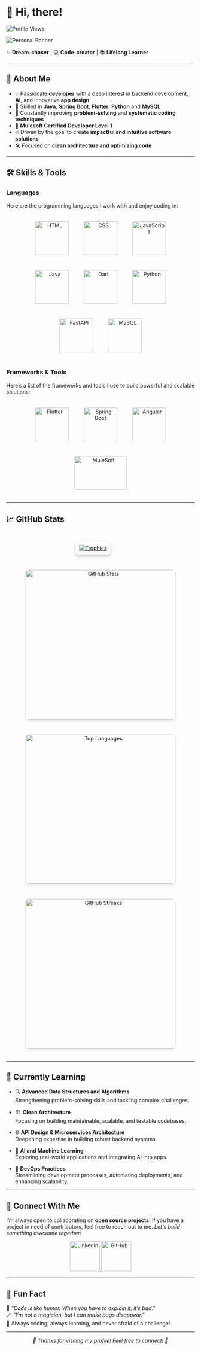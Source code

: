 # 👋 Hi, there!

<img align="left" src="https://komarev.com/ghpvc/?username=NaveenakrishnanS&label=Profile%20views&color=0e75b6&style=flat" alt="Profile Views" /> <br>

![Personal Banner](https://github.com/user-attachments/assets/f5c29d58-83e5-4dad-9f72-9d5b590e0193)

✨ **Dream-chaser** | 💻 **Code-creator** | 📚 **Lifelong Learner**

---

## 🌟 About Me  
- 💡 Passionate **developer** with a deep interest in backend development, **AI**, and innovative **app design**.  
- 🚀 Skilled in **Java**, **Spring Boot**, **Flutter**, **Python** and **MySQL**  
- 🎯 Constantly improving **problem-solving** and **systematic coding techniques**
- 🏅 **Mulesoft Certified Developer Level 1** 
- 🔥 Driven by the goal to create **impactful and intuitive software solutions**
- 🛠️ Focused on **clean architecture and optimizing code**

---

## 🛠️ Skills & Tools  

### **Languages**  
Here are the programming languages I work with and enjoy coding in:

<div align="center" style="display: flex; flex-wrap: wrap; justify-content: center; gap: 40px; padding: 20px;">
  <img src="https://cdn.jsdelivr.net/gh/devicons/devicon/icons/html5/html5-original.svg" title="HTML" alt="HTML" width="90" height="90" style="transition: transform 0.3s ease-in-out;" onmouseover="this.style.transform='scale(1.1)'" onmouseout="this.style.transform='scale(1)'"/>
  <img src="https://cdn.jsdelivr.net/gh/devicons/devicon/icons/css3/css3-original.svg" title="CSS" alt="CSS" width="90" height="90" style="transition: transform 0.3s ease-in-out;" onmouseover="this.style.transform='scale(1.1)'" onmouseout="this.style.transform='scale(1)'"/>
  <img src="https://cdn.jsdelivr.net/gh/devicons/devicon/icons/javascript/javascript-original.svg" title="JavaScript" alt="JavaScript" width="90" height="90" style="transition: transform 0.3s ease-in-out;" onmouseover="this.style.transform='scale(1.1)'" onmouseout="this.style.transform='scale(1)'"/>
  <img src="https://cdn.jsdelivr.net/gh/devicons/devicon/icons/java/java-original.svg" title="Java" alt="Java" width="90" height="90" style="transition: transform 0.3s ease-in-out;" onmouseover="this.style.transform='scale(1.1)'" onmouseout="this.style.transform='scale(1)'"/>
  <img src="https://cdn.jsdelivr.net/gh/devicons/devicon/icons/dart/dart-original.svg" title="Dart" alt="Dart" width="90" height="90" style="transition: transform 0.3s ease-in-out;" onmouseover="this.style.transform='scale(1.1)'" onmouseout="this.style.transform='scale(1)'"/>
  <img src="https://cdn.jsdelivr.net/gh/devicons/devicon/icons/python/python-original.svg" title="Python" alt="Python" width="90" height="90" style="transition: transform 0.3s ease-in-out;" onmouseover="this.style.transform='scale(1.1)'" onmouseout="this.style.transform='scale(1)'"/>
  <img src="https://cdn.jsdelivr.net/gh/devicons/devicon/icons/fastapi/fastapi-original.svg" title="FastAPI" alt="FastAPI" width="90" height="90" style="transition: transform 0.3s ease-in-out;" onmouseover="this.style.transform='scale(1.1)'" onmouseout="this.style.transform='scale(1)'"/>
  <img src="https://cdn.jsdelivr.net/gh/devicons/devicon/icons/mysql/mysql-original-wordmark.svg" title="MySQL" alt="MySQL" width="90" height="90" style="transition: transform 0.3s ease-in-out;" onmouseover="this.style.transform='scale(1.1)'" onmouseout="this.style.transform='scale(1)'"/>
</div>

### **Frameworks & Tools**  
Here’s a list of the frameworks and tools I use to build powerful and scalable solutions:

<div align="center" style="display: flex; flex-wrap: wrap; justify-content: center; gap: 40px; padding: 20px;">
    <img src="https://cdn.jsdelivr.net/gh/devicons/devicon/icons/flutter/flutter-original.svg" title="Flutter" alt="Flutter" width="90" height="90" style="transition: transform 0.3s ease-in-out;" onmouseover="this.style.transform='scale(1.1)'" onmouseout="this.style.transform='scale(1)'"/>
    <img src="https://cdn.jsdelivr.net/gh/devicons/devicon/icons/spring/spring-original-wordmark.svg" title="Spring Boot" alt="Spring Boot" width="90" height="90" style="transition: transform 0.3s ease-in-out;" onmouseover="this.style.transform='scale(1.1)'" onmouseout="this.style.transform='scale(1)'"/>
    <img src="https://cdn.jsdelivr.net/gh/devicons/devicon/icons/angular/angular-original.svg" title="Angular" alt="Angular" width="90" height="90" style="transition: transform 0.3s ease-in-out;" onmouseover="this.style.transform='scale(1.1)'" onmouseout="this.style.transform='scale(1)'"/>
  <img src="https://www.salesforce.com/news/wp-content/uploads/sites/3/2023/09/MuleSoft-From-Salesforce-Logo-RGB.png" title="MuleSoft" alt="MuleSoft" width="140" height="90" style="transition: transform 0.3s ease-in-out;" onmouseover="this.style.transform='scale(1.1)'" onmouseout="this.style.transform='scale(1)'"/>
</div>

---

## 📈 GitHub Stats  

<div align="center" style="display: flex; flex-wrap: wrap; justify-content: center; gap: 40px; padding: 20px;">
  <a href="https://github.com/ryo-ma/github-profile-trophy" style="border-radius: 8px; box-shadow: 0px 4px 8px rgba(0, 0, 0, 0.2);">
    <img src="https://github-profile-trophy.vercel.app/?username=NaveenakrishnanS&theme=gruvbox&no-frame=true&row=1&column=7" alt="Trophies" style="width: auto; height: auto; padding: 10px; border-radius: 8px;" />
  </a> <br><br>
  <div style="display: flex; flex-direction: column; align-items: center; gap: 40px;">
    <img src="https://github-readme-stats.vercel.app/api?username=NaveenakrishnanS&show_icons=true&theme=radical" alt="GitHub Stats" style="width: 400px; height: auto; border-radius: 8px; box-shadow: 0px 4px 8px rgba(0, 0, 0, 0.1);" />
    <img src="https://github-readme-stats.vercel.app/api/top-langs/?username=NaveenakrishnanS&layout=compact&theme=radical" alt="Top Languages" style="width: 400px; height: auto; border-radius: 8px; box-shadow: 0px 4px 8px rgba(0, 0, 0, 0.1);" />
    <img src="https://github-readme-streak-stats.herokuapp.com/?user=NaveenakrishnanS&" alt="GitHub Streaks" style="width: 400px; height: auto; border-radius: 8px; box-shadow: 0px 4px 8px rgba(0, 0, 0, 0.1);" />
  </div>
</div>

---

## 🌱 Currently Learning  

- 🔍 **Advanced Data Structures and Algorithms**  
   Strengthening problem-solving skills and tackling complex challenges.

- 🏗️ **Clean Architecture**  
   Focusing on building maintainable, scalable, and testable codebases.

- 🌐 **API Design & Microservices Architecture**  
   Deepening expertise in building robust backend systems.
  
- 🤖 **AI and Machine Learning**  
   Exploring real-world applications and integrating AI into apps.

- 🚀 **DevOps Practices**  
   Streamlining development processes, automating deployments, and enhancing scalability.

---

## 📌 Connect With Me  

I’m always open to collaborating on **open source projects**! 
If you have a project in need of contributors, feel free to reach out to me. *Let's build something awesome together!*
<br>
<div align="center">  
  <a href="https://www.linkedin.com/in/naveenakrishnan-s/" target="_blank">
    <img src="https://cdn.jsdelivr.net/gh/devicons/devicon/icons/linkedin/linkedin-original.svg" alt="LinkedIn" width="80" height="80" />
  </a>

  <a href="https://github.com/NaveenakrishnanS" target="_blank">
    <img src="https://github.githubassets.com/images/modules/logos_page/GitHub-Mark.png" alt="GitHub" width="80" height="80" />
  </a>
</div>

---

## 🖤 Fun Fact  

🎯 _"Code is like humor. When you have to explain it, it’s bad."_  
🪄 _"I’m not a magician, but I can make bugs disappear."_  
🤖 Always coding, always learning, and never afraid of a challenge!

---

<div align="center" >
  <i> 🌟 Thanks for visiting my profile! Feel free to connect! 🌟 </i>
</div>
